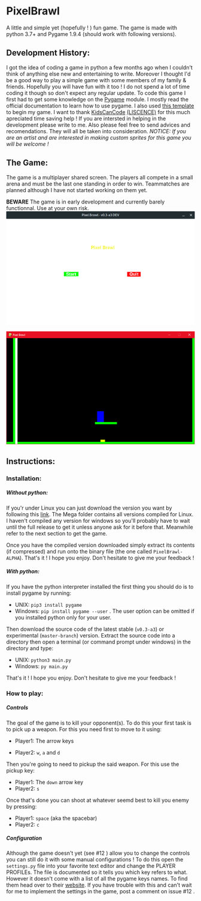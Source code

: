 # PixelBrawl
A little and simple yet (hopefully ! ) fun game. The game is made with python 3.7+ and Pygame 1.9.4 (should work with following versions).

## Development History:
I got the idea of coding a game in python a few months ago when I couldn't think of anything else new and entertaining to write. Moreover I thought I'd be a good way to play a simple game with some members of my family & friends. Hopefully you will have fun with it too ! I do not spend a lot of time coding it though so don't expect any regular update. To code this game I first had to get some knowledge on the [Pygame](https://pygame.org/) module. I mostly read the official documentation to learn how to use pygame. I also used [this template](https://github.com/kidscancode/pygame_tutorials/blob/master/pygame%20template.py) to begin my game. I want to thank [KidsCanCode](https://github.com/kidscancode/) [(LISCENCE)](https://github.com/kidscancode/pygame_tutorials/LICENSE) for this much apreciated time saving help ! 
If you are intersted in helping in the development please write to me. Also please feel free to send advices and recomendations. They will all be taken into consideration. *NOTICE: If you are an artist and are interested in making custom sprites for this game you will be welcome !*

## The Game:
The game is a multiplayer shared screen. The players all compete in a small arena and must be the last one standing in order to win. Teammatches are planned although I have not started working on them yet.

**BEWARE** The game is in early development and currently barely functionnal. Use at your own risk.
![v0.3-a3-DEV Main menu screenshot](https://raw.githubusercontent.com/NotaSmartDev/assets/master/v0.3-a3.png)

![v0.1-a1 Test map screenshot](https://raw.githubusercontent.com/NotaSmartDev/assets/master/Capture.PNG)







## Instructions:

### Installation:

##### Without python:

If you'r under Linux you can just download the version you want by following this [link](https://mega.nz/#F!YOwFhSbL!fjnwdNnDcOq_z7YAiVQ-BA). The Mega folder contains all versions compiled for Linux. I haven't compiled any version for windows so you'll probably have to wait until the full release to get it unless anyone ask for it before that. Meanwhile refer to the next section to get the game.

Once you have the compiled version downloaded simply extract its contents (if compressed) and run onto the binary file (the one called `PixelBrawl-ALPHA`). That's it ! I hope you enjoy. Don't hesitate to give me your feedback !

##### With python:

If you have the python interpreter installed the first thing you should do is to install pygame by running:

- UNIX: `pip3 install pygame`
- Windows: `pip install pygame --user` . The user option can be omitted if you installed python only for your user.

Then download the source code of the latest stable (`v0.3-a3`) or experimental (`master-branch`) version. Extract the source code into a directory then open a terminal (or command prompt under windows) in the directory and type:

- UNIX: `python3 main.py`
- Windows: `py main.py`

That's it ! I hope you enjoy. Don't hesitate to give me your feedback !



### How to play:

##### Controls

The goal of the game is to kill your opponent(s). To do this your first task is to pick up a weapon. For this you need first to move to it using:

- Player1: The arrow keys

- Player2: `w`, `a` and `d`

Then you're going to need to pickup the said weapon. For this use the pickup key:

- Player1: The `down` arrow key
- Player2: `s`

Once that's done you can shoot at whatever seemd best to kill you enemy by pressing:
- Player1: `space` (aka the spacebar)
- Player2: `c`

##### Configuration



Although the game doesn't yet (see #12 ) allow you to change the controls you can still do it with some manual configurations ! To do this open the `settings.py` file into your favorite text editor and change the PLAYER PROFILEs. The file is documented so it tells you which key refers to what. However it doesn't come with a list of all the pygame keys names. To find them head over to their [website](https://www.pygame.org/docs/ref/key.html). If you have trouble with this and can't wait for me to implement the settings in the game, post a comment on issue #12 .